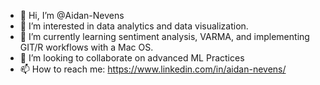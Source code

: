 - 👋 Hi, I’m @Aidan-Nevens
- 👀 I’m interested in data analytics and data visualization. 
- 🌱 I’m currently learning sentiment analysis, VARMA, and implementing GIT/R workflows with a Mac OS. 
- 💞️ I’m looking to collaborate on advanced ML Practices
- 📫 How to reach me: https://www.linkedin.com/in/aidan-nevens/

<!---
Aidan-Nevens/Aidan-Nevens is a ✨ special ✨ repository because its `README.md` (this file) appears on your GitHub profile.
You can click the Preview link to take a look at your changes.
--->
